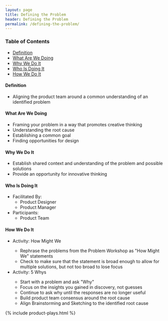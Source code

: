```yaml
---
layout: page
title: Defining the Problem
header: Defining the Problem
permalink: /defining-the-problem/
---
```

<div class="row">
    <div class="col-md-3">
        <div class="toc">
            <h3>Table of Contents</h3>
                <ul>
                    <li>
                        <a href="#Definition">
                            Definition
                        </a>
                    </li>
                    <li>
                        <a href="#What">
                            What Are We Doing
                        </a>
                    </li>
                    <li>
                        <a href="#Why">
                            Why We Do It
                        </a>
                    </li>
                    <li>
                        <a href="#Who">
                            Who Is Doing It
                        </a>
                    </li>
                    <li>
                        <a href="#How">
                            How We Do It
                        </a>
                    </li>
                   </ul>
        </div>
    </div>
    <div class="col-md-6">
        <h4 class="Definition" id="Definition">
            Definition
        </h4>
		<ul>
			<li>Aligning the product team around a common understanding of an identified problem</li>
		</ul>
        <h4 class="What" id="What">
            What Are We Doing
        </h4>
	<ul>
        <li>Framing your problem in a way that promotes creative thinking</li>
        <li>Understanding the root cause</li>
        <li>Establishing a common goal</li>
        <li>Finding opportunities for design</li>
	</ul>
        <h4 class="Why" id="Why">
            Why We Do It
        </h4>
            <ul>
                <li>Establish shared context and understanding of the problem and possible solutions</li>
                <li>Provide an opportunity for innovative thinking</li>
	        </ul>
        <h4 class="Who" id="Who">
            Who Is Doing It
        </h4>
            <ul>
                <li>Facilitated By:
    	            <ul>
        	            <li>Product Designer</li>
                      <li>Product Manager</li>
    	            </ul>
                 </li>
                <li>Participants:
    	            <ul>
                      <li>Product Team</li>
                  </ul>    
                </li>
            </ul>
        <h4 class="How" id="How">
            How We Do It
        </h4>
            <ul>
                <li>Activity: How Might We</li>
                  <ul>
                    <li>Rephrase the problems from the Problem Workshop as "How Might We" statements</li>
                    <li>Check to make sure that the statement is broad enough to allow for multiple solutions, but not too broad to lose focus</li>
                  </ul>
                </li>
                <li>Activity: 5 Whys</li>
                  <ul>
                    <li>Start with a problem and ask "Why"</li>
                    <li>Focus on the insights you gained in discovery, not guesses</li>
                    <li>Continue to ask why until the responses are no longer useful</li>
                    <li>Build product team consensus around the root cause</li>
                    <li>Align Brainstorming and Sketching to the identified root cause</li>
                  </ul>
                </li>
           </ul>
    </div>
    <div class="col-md-3">
        {% include product-plays.html %}
    </div>
</div>
